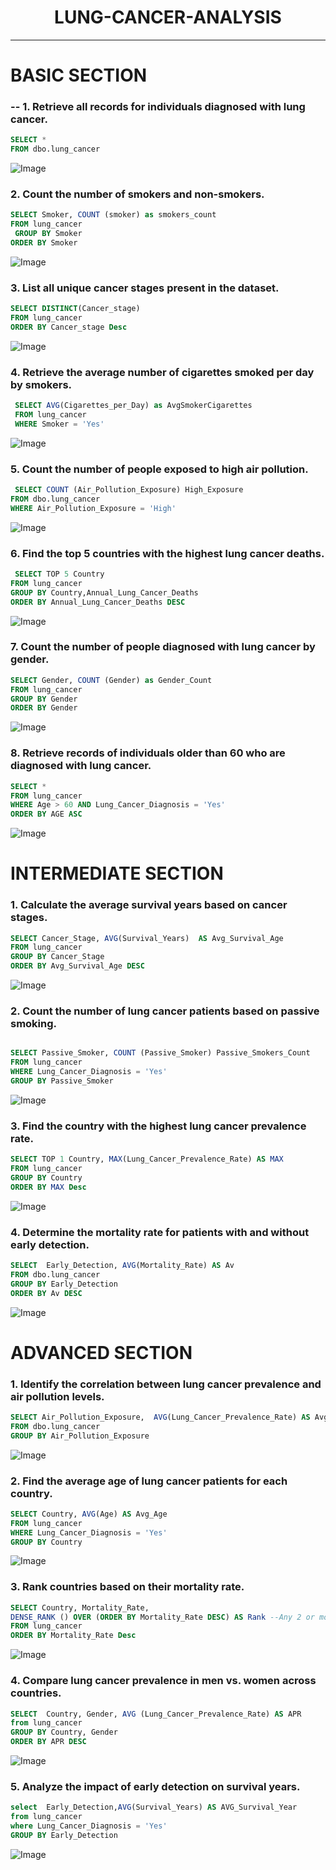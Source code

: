 ##  <h1 align="center"> LUNG-CANCER-ANALYSIS</h1>
-----------

# BASIC SECTION

###  -- 1. Retrieve all records for individuals diagnosed with lung cancer.

```sql
SELECT *
FROM dbo.lung_cancer

```
![Image](https://github.com/user-attachments/assets/aa409c2a-4b56-4cbc-ae9d-ab3a01fb88d2)  


###  2. Count the number of smokers and non-smokers.

```sql
SELECT Smoker, COUNT (smoker) as smokers_count
FROM lung_cancer
 GROUP BY Smoker
ORDER BY Smoker
```

![Image](https://github.com/user-attachments/assets/11d43abd-94fd-4936-bc24-c05182bfed06)  


### 3. List all unique cancer stages present in the dataset.

```sql
SELECT DISTINCT(Cancer_stage)
FROM lung_cancer
ORDER BY Cancer_stage Desc
```
![Image](https://github.com/user-attachments/assets/9497f4b0-dc5e-4267-8607-8e3c8cbc041a)  


### 4. Retrieve the average number of cigarettes smoked per day by smokers.
```sql
 SELECT AVG(Cigarettes_per_Day) as AvgSmokerCigarettes
 FROM lung_cancer
 WHERE Smoker = 'Yes'
```
![Image](https://github.com/user-attachments/assets/ae4f6a2c-fe3d-4ade-b9c0-a8d3bc9cd9c7)



### 5. Count the number of people exposed to high air pollution.

```sql
 SELECT COUNT (Air_Pollution_Exposure) High_Exposure
FROM dbo.lung_cancer
WHERE Air_Pollution_Exposure = 'High'
```
![Image](https://github.com/user-attachments/assets/0e53c735-63c7-4118-a230-b1f93c41b2f5)  

### 6. Find the top 5 countries with the highest lung cancer deaths.
```sql
 SELECT TOP 5 Country
FROM lung_cancer
GROUP BY Country,Annual_Lung_Cancer_Deaths
ORDER BY Annual_Lung_Cancer_Deaths DESC
```
![Image](https://github.com/user-attachments/assets/3f37da7e-a24b-4283-b5b9-de2f86c8f7c6)  


### 7. Count the number of people diagnosed with lung cancer by gender.
```sql
SELECT Gender, COUNT (Gender) as Gender_Count
FROM lung_cancer
GROUP BY Gender
ORDER BY Gender
```
![Image](https://github.com/user-attachments/assets/ce33bd96-ff1c-475e-8d7f-6e1fedaaba9f)


### 8. Retrieve records of individuals older than 60 who are diagnosed with lung cancer.
```sql
SELECT *
FROM lung_cancer
WHERE Age > 60 AND Lung_Cancer_Diagnosis = 'Yes'
ORDER BY AGE ASC
```
![Image](https://github.com/user-attachments/assets/0cab300d-8b4a-446f-af9a-538e8ffba5f8)  

# INTERMEDIATE SECTION  

### 1. Calculate the average survival years based on cancer stages. 
```sql
SELECT Cancer_Stage, AVG(Survival_Years)  AS Avg_Survival_Age
FROM lung_cancer
GROUP BY Cancer_Stage
ORDER BY Avg_Survival_Age DESC
```
![Image](https://github.com/user-attachments/assets/c494a6af-f7a5-46cc-b2b7-649d7cb4bcc1)

### 2. Count the number of lung cancer patients based on passive smoking.
```sql

SELECT Passive_Smoker, COUNT (Passive_Smoker) Passive_Smokers_Count
FROM lung_cancer
WHERE Lung_Cancer_Diagnosis = 'Yes'
GROUP BY Passive_Smoker
```
![Image](https://github.com/user-attachments/assets/ce449c5d-61c7-4fd0-bdb7-2828a5aeb1cc)

### 3. Find the country with the highest lung cancer prevalence rate. 
```sql
SELECT TOP 1 Country, MAX(Lung_Cancer_Prevalence_Rate) AS MAX
FROM lung_cancer
GROUP BY Country 
ORDER BY MAX Desc
```
![Image](https://github.com/user-attachments/assets/c8f25947-7aa4-4aa3-b201-8a0b6eb2cb7a)

### 4. Determine the mortality rate for patients with and without early detection. 

```sql
SELECT  Early_Detection, AVG(Mortality_Rate) AS Av
FROM dbo.lung_cancer
GROUP BY Early_Detection
ORDER BY Av DESC
```
![Image](https://github.com/user-attachments/assets/ecb22e43-a1f7-4ee9-bc60-2cec2541baee)

# ADVANCED SECTION  

### 1. Identify the correlation between lung cancer prevalence and air pollution levels.

```sql
SELECT Air_Pollution_Exposure,  AVG(Lung_Cancer_Prevalence_Rate) AS Avg_Prevalence_Rate
FROM dbo.lung_cancer
GROUP BY Air_Pollution_Exposure
```
![Image](https://github.com/user-attachments/assets/d523fa9f-70ef-486a-a89d-260de92a80b4)

### 2. Find the average age of lung cancer patients for each country. 

```sql
SELECT Country, AVG(Age) AS Avg_Age
FROM lung_cancer
WHERE Lung_Cancer_Diagnosis = 'Yes'
GROUP BY Country
```
![Image](https://github.com/user-attachments/assets/1266122c-5295-412a-bb37-cffc97c03ba8)

###  3. Rank countries based on their mortality rate. 
```sql
SELECT Country, Mortality_Rate,
DENSE_RANK () OVER (ORDER BY Mortality_Rate DESC) AS Rank --Any 2 or more country that has same Mortality rate in digits will belong to same rank 
FROM lung_cancer
ORDER BY Mortality_Rate Desc
```
![Image](https://github.com/user-attachments/assets/08909f39-c3c0-4430-8e6f-3a09590be0e5)


### 4. Compare lung cancer prevalence in men vs. women across countries.
```sql
SELECT  Country, Gender, AVG (Lung_Cancer_Prevalence_Rate) AS APR
from lung_cancer
GROUP BY Country, Gender
ORDER BY APR DESC
```
![Image](https://github.com/user-attachments/assets/19ba41c7-a466-40cf-bb76-d0a98d17f541)

### 5. Analyze the impact of early detection on survival years.

```sql
select  Early_Detection,AVG(Survival_Years) AS AVG_Survival_Year
from lung_cancer
where Lung_Cancer_Diagnosis = 'Yes'
GROUP BY Early_Detection
```
![Image](https://github.com/user-attachments/assets/97d266bc-9c86-4c4c-9ed3-f4fbe3ad14f1)
